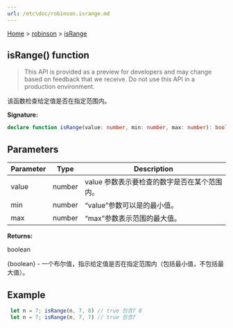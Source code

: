 ```yaml
---
url: /etc\doc/robinson.isrange.md
---
```

[Home](./index.md) > [robinson](./robinson.md) > [isRange](./robinson.isrange.md)

## isRange() function

> This API is provided as a preview for developers and may change based on feedback that we receive. Do not use this API in a production environment.

该函数检查给定值是否在指定范围内。

**Signature:**

```typescript
declare function isRange(value: number, min: number, max: number): boolean;
```

## Parameters

|  Parameter | Type | Description |
|  --- | --- | --- |
|  value | number | value 参数表示要检查的数字是否在某个范围内。 |
|  min | number | “value”参数可以是的最小值。 |
|  max | number | “max”参数表示范围的最大值。 |

**Returns:**

boolean

{boolean} - 一个布尔值，指示给定值是否在指定范围内（包括最小值，不包括最大值）。

## Example

```JavaScript
 let n = 7; isRange(n, 7, 8) // true 包含7 8
 let n = 7; isRange(n, 7, 7) // true 包含7
```
